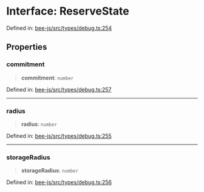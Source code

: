 # Interface: ReserveState

Defined in: [bee-js/src/types/debug.ts:254](https://github.com/ethersphere/bee-js/blob/3abbe2b1b264d6b586511a56e93badb2236bd09d/src/types/debug.ts#L254)

## Properties

### commitment

> **commitment**: `number`

Defined in: [bee-js/src/types/debug.ts:257](https://github.com/ethersphere/bee-js/blob/3abbe2b1b264d6b586511a56e93badb2236bd09d/src/types/debug.ts#L257)

***

### radius

> **radius**: `number`

Defined in: [bee-js/src/types/debug.ts:255](https://github.com/ethersphere/bee-js/blob/3abbe2b1b264d6b586511a56e93badb2236bd09d/src/types/debug.ts#L255)

***

### storageRadius

> **storageRadius**: `number`

Defined in: [bee-js/src/types/debug.ts:256](https://github.com/ethersphere/bee-js/blob/3abbe2b1b264d6b586511a56e93badb2236bd09d/src/types/debug.ts#L256)
